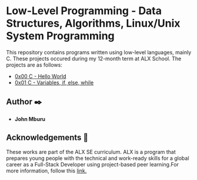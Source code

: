 # Low-Level Programming - Data Structures, Algorithms, Linux/Unix System Programming

This repository contains programs written using low-level languages, mainly C. These projects occured during my 12-month term at ALX School. The projects are as follows:
<ul>
<li>
<a href="https://github.com/mburuxx/alx-low_level_programming/tree/master/0x00-hello_world"> 0x00 C - Hello World </a>
</li>
<li>
<a href="https://github.com/mburuxx/alx-low_level_programming/tree/master/0x01-variables_if_else_while"> 0x01 C - Variables, if, else, while </a>
</li>
</ul>

## Author :black_nib:
<ul>
<li> <b>John Mburu</b> </li>
</ul>

## Acknowledgements :pray:
These works are part of the ALX SE curriculum. ALX is a program that prepares young people with the technical and work-ready skills for a global career as a Full-Stack Developer using project-based peer learning.For more information, follow this <a href= "https://www.alxafrica.com/">link. </a>
